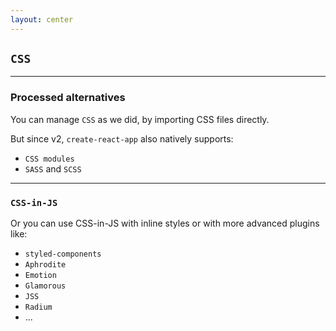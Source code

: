 ```yaml
---
layout: center
---
```


## `CSS`

<Toc maxDepth="2" mode="onlySiblings"/>

---

### Processed alternatives

You can manage `CSS` as we did, by importing CSS files directly.

But since v2, `create-react-app` also natively supports:

* `CSS modules`
* `SASS` and `SCSS`

---

### `CSS-in-JS`

Or you can use CSS-in-JS with inline styles or with more advanced plugins like:

* `styled-components`
* `Aphrodite`
* `Emotion`
* `Glamorous`
* `JSS`
* `Radium`
* ...

<!--
CSS in JS techniques comparison :

* https://github.com/MicheleBertoli/css-in-js
* https://github.com/FormidableLabs/radium/blob/master/docs/comparison/README.md
-->
